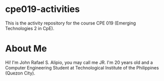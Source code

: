 # cpe019-activities
This is the activity repository for the course CPE 019 (Emerging Technologies 2 in CpE).

# About Me
Hi! I'm John Rafael S. Alipio, you may call me JR. I'm 20 years old and a Computer Engineering Student at Technological Institute of the Philippines (Quezon City).
